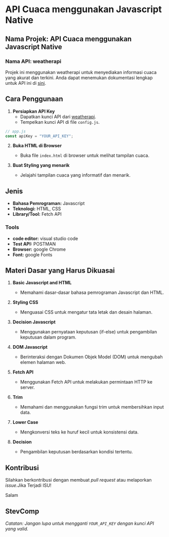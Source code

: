 # API Cuaca menggunakan Javascript Native



## Nama Projek: API Cuaca menggunakan Javascript Native

### Nama API: weatherapi

Projek ini menggunakan weatherapi untuk menyediakan informasi cuaca yang akurat dan terkini. Anda dapat menemukan dokumentasi lengkap untuk API ini di [sini](https://www.weatherapi.com/docs/).

## Cara Penggunaan

1. **Persiapkan API Key**
   - Dapatkan kunci API dari [weatherapi](https://www.weatherapi.com/docs/).
   - Tempelkan kunci API di file `config.js`.

```javascript
// app.js
const apiKey = "YOUR_API_KEY";
```

2. **Buka HTML di Browser**
   - Buka file `index.html` di browser untuk melihat tampilan cuaca.



3. **Buat Styling yang menarik**
   - Jelajahi tampilan cuaca yang informatif dan menarik.

## Jenis

- **Bahasa Pemrograman:** Javascript
- **Teknologi:** HTML, CSS
- **Library/Tool:** Fetch API


### Tools

- **code editor:** visual studio code 
- **Test API:** POSTMAN
- **Browser:** google Chrome
- **Font:** google Fonts


## Materi Dasar yang Harus Dikuasai

1. **Basic Javascript and HTML**
   - Memahami dasar-dasar bahasa pemrograman Javascript dan HTML.

2. **Styling CSS**
   - Menguasai CSS untuk mengatur tata letak dan desain halaman.

3. **Decision Javascript**
   - Menggunakan pernyataan keputusan (if-else) untuk pengambilan keputusan dalam program.

4. **DOM Javascript**
   - Berinteraksi dengan Dokumen Objek Model (DOM) untuk mengubah elemen halaman web.

5. **Fetch API**
   - Menggunakan Fetch API untuk melakukan permintaan HTTP ke server.

6. **Trim**
   - Memahami dan menggunakan fungsi trim untuk membersihkan input data.

7. **Lower Case**
   - Mengkonversi teks ke huruf kecil untuk konsistensi data.

8. **Decision**
   - Pengambilan keputusan berdasarkan kondisi tertentu.

## Kontribusi

Silahkan berkontribusi dengan membuat *pull request* atau melaporkan *issue*.Jika Terjadi ISU!

Salam 

StevComp
---

*Catatan: Jangan lupa untuk mengganti `YOUR_API_KEY` dengan kunci API yang valid.*
